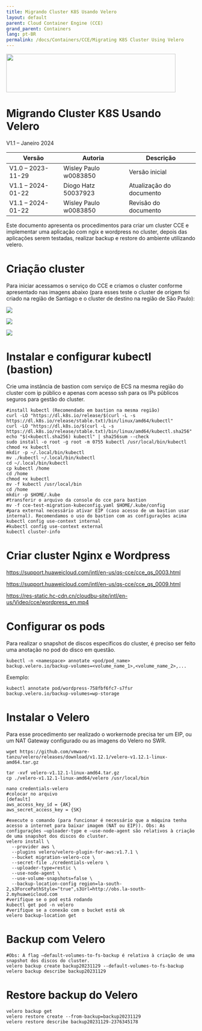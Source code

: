 ```yaml
---
title: Migrando Cluster K8S Usando Velero
layout: default
parent: Cloud Container Engine (CCE)
grand_parent: Containers
lang: pt-BR
permalink: /docs/Containers/CCE/Migrating K8S Cluster Using Velero
---
```

<img width="450px" height="102px" src="https://console-static.huaweicloud.com/static/authui/20210202115135/public/custom/images/logo-en.svg">

# Migrando Cluster K8S Usando Velero

V1.1 – Janeiro 2024

| **Versão**        | **Autoria**           | **Descrição**            |
| ----------------- | --------------------- | ------------------------ |
| V1.0 – 2023-11-29 | Wisley Paulo w0083850 | Versão inicial           |
| V1.1 – 2024-01-22 | Diogo Hatz 50037923   | Atualização do documento |
| V1.1 – 2024-01-22 | Wisley Paulo w0083850 | Revisão do documento     |

Este documento apresenta os procedimentos para criar um cluster CCE e
implementar uma aplicação com ngix e wordpress no cluster, depois das
aplicações serem testadas, realizar backup e restore do ambiente
utilizando velero.

# Criação cluster
    
Para iniciar acessamos o serviço do CCE e criamos o cluster conforme apresentado nas imagens abaixo (para esses teste o cluster de origem foi criado na região de Santiago e o cluster de destino na região de São Paulo):

![](/huaweicloud-knowledge-base/assets/images/CCE-Migrating-K8S-Using-Velero/media/image3.png)

![](/huaweicloud-knowledge-base/assets/images/CCE-Migrating-K8S-Using-Velero/media/image4.png)

![](/huaweicloud-knowledge-base/assets/images/CCE-Migrating-K8S-Using-Velero/media/image5.png)

# Instalar e configurar kubectl (bastion)

Crie uma instância de bastion com serviço de ECS na mesma região do
cluster com ip público e apenas com acesso ssh para os IPs públicos
seguros para gestão do cluster.

```shell
#install kubectl (Recomendado em bastion na mesma região)
curl -LO "https://dl.k8s.io/release/$(curl -L -s https://dl.k8s.io/release/stable.txt)/bin/linux/amd64/kubectl"
curl -LO "https://dl.k8s.io/$(curl -L -s https://dl.k8s.io/release/stable.txt)/bin/linux/amd64/kubectl.sha256"
echo "$(<kubectl.sha256) kubectl" | sha256sum --check
sudo install -o root -g root -m 0755 kubectl /usr/local/bin/kubectl
chmod +x kubectl
mkdir -p ~/.local/bin/kubectl
mv ./kubectl ~/.local/bin/kubectl
cd ~/.local/bin/kubectl
cp kubectl /home
cd /home
chmod +x kubectl
mv -f kubectl /usr/local/bin
cd /home
mkdir -p $HOME/.kube
#transferir o arquivo da console do cce para bastion
mv -f cce-test-migration-kubeconfig.yaml $HOME/.kube/config
#para external necessário ativar EIP (caso acesso de um bastion usar internal). Recomendamos o uso do bastion com as configurações acima
kubectl config use-context internal
#kubectl config use-context external
kubectl cluster-info
```

# Criar cluster Nginx e Wordpress

<https://support.huaweicloud.com/intl/en-us/qs-cce/cce_qs_0003.html>

<https://support.huaweicloud.com/intl/en-us/qs-cce/cce_qs_0009.html>

<https://res-static.hc-cdn.cn/cloudbu-site/intl/en-us/Video/cce/wordpress_en.mp4>

# Configurar os pods

Para realizar o snapshot de discos específicos do cluster, é preciso ser
feito uma anotação no pod do disco em questão.

```shell
kubectl -n <namespace> annotate <pod/pod_name> backup.velero.io/backup-volumes=<volume_name_1>,<volume_name_2>,...
```

Exemplo:

```shell
kubectl annotate pod/wordpress-758fbf6fc7-s7fsr backup.velero.io/backup-volumes=wp-storage
```

# Instalar o Velero

Para esse procedimento ser realizado o workernode precisa ter um EIP, ou
um NAT Gateway configurado ou as imagens do Velero no SWR.

```shell
wget https://github.com/vmware-tanzu/velero/releases/download/v1.12.1/velero-v1.12.1-linux-amd64.tar.gz

tar -xvf velero-v1.12.1-linux-amd64.tar.gz
cp ./velero-v1.12.1-linux-amd64/velero /usr/local/bin

nano credentials-velero
#colocar no arquivo
[default]
aws_access_key_id = {AK}
aws_secret_access_key = {SK}

#execute o comando (para funcionar é necessário que a máquina tenha acesso a internet para baixar imagem (NAT ou EIP)). Obs: As configurações –uploader-type e –use-node-agent são relativos à criação de uma snapshot dos discos do cluster.
velero install \
  --provider aws \
  --plugins velero/velero-plugin-for-aws:v1.7.1 \
  --bucket migration-velero-cce \
  --secret-file ./credentials-velero \
  --uploader-type=restic \
  --use-node-agent \
  --use-volume-snapshots=false \
  --backup-location-config region=la-south-2,s3ForcePathStyle="true",s3Url=http://obs.la-south-2.myhuaweicloud.com
#verifique se o pod está rodando 
kubectl get pod -n velero
#verifique se a conexão com o bucket está ok
velero backup-location get
```

# Backup com Velero

```shell
#Obs: A flag –default-volumes-to-fs-backup é relativa à criação de uma snapshot dos discos do cluster.
velero backup create backup20231129 --default-volumes-to-fs-backup
velero backup describe backup20231129
```

# Restore backup do Velero

```shell
velero backup get
velero restore create --from-backup=backup20231129
velero restore describe backup20231129-2376345178
```


